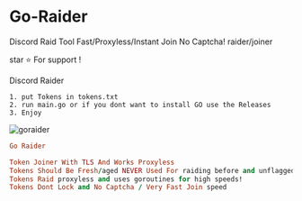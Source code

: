 # Go-Raider
Discord Raid Tool Fast/Proxyless/Instant Join No Captcha!  raider/joiner

star ⭐ For support !

Discord Raider

```
1. put Tokens in tokens.txt
2. run main.go or if you dont want to install GO use the Releases
3. Enjoy

```

![goraider](https://user-images.githubusercontent.com/110062350/198759442-50b506ee-3eff-4a67-9d4e-0a74027ac588.gif)


```ruby
Go Raider

Token Joiner With TLS And Works Proxyless
Tokens Should Be Fresh/aged NEVER Used For raiding before and unflagged
Tokens Raid proxyless and uses goroutines for high speeds! 
Tokens Dont Lock and No Captcha / Very Fast Join speed

```
